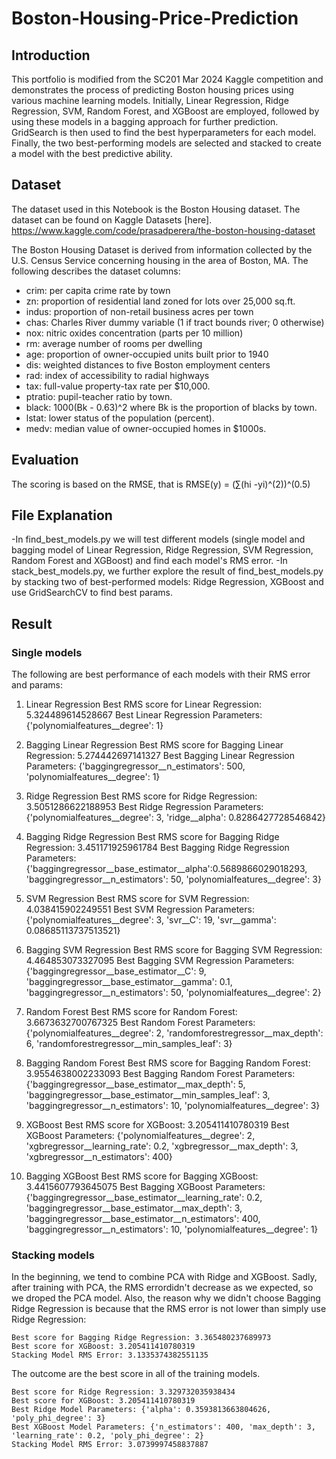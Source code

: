 # Boston-Housing-Price-Prediction

## Introduction

This portfolio is modified from the SC201 Mar 2024 Kaggle competition and demonstrates the process of predicting Boston housing prices using various machine learning models. Initially, Linear Regression, Ridge Regression, SVM, Random Forest, and XGBoost are employed, followed by using these models in a bagging approach for further prediction. GridSearch is then used to find the best hyperparameters for each model. Finally, the two best-performing models are selected and stacked to create a model with the best predictive ability.

## Dataset

The dataset used in this Notebook is the Boston Housing dataset. The dataset can be found on Kaggle Datasets [here].
https://www.kaggle.com/code/prasadperera/the-boston-housing-dataset

The Boston Housing Dataset is derived from information collected by the U.S. Census Service concerning housing in the area of Boston, MA. The following describes the dataset columns:

- crim: per capita crime rate by town
- zn: proportion of residential land zoned for lots over 25,000 sq.ft.
- indus: proportion of non-retail business acres per town
- chas: Charles River dummy variable (1 if tract bounds river; 0 otherwise)
- nox: nitric oxides concentration (parts per 10 million)
- rm: average number of rooms per dwelling
- age: proportion of owner-occupied units built prior to 1940
- dis: weighted distances to five Boston employment centers
- rad: index of accessibility to radial highways
- tax: full-value property-tax rate per \$10,000.
- ptratio: pupil-teacher ratio by town.
- black: 1000(Bk - 0.63)^2 where Bk is the proportion of blacks by town.
- lstat: lower status of the population (percent).
- medv: median value of owner-occupied homes in \$1000s.


## Evaluation
The scoring is based on the RMSE, that is RMSE(y) = (∑(hi -yi)^(2))^(0.5)

## File Explanation
-In find_best_models.py we will test different models (single model and bagging model of Linear Regression, Ridge Regression, SVM Regression, Random Forest and XGBoost) and find each model's RMS error.
-In stack_best_models.py, we further explore the result of find_best_models.py by stacking two of best-performed models: Ridge Regression, XGBoost and use GridSearchCV to find best params.

## Result

### Single models
The following are best performance of each models with their RMS error and params:
1. Linear Regression
	 Best RMS score for Linear Regression: 5.324489614528667
	 Best Linear Regression Parameters: {'polynomialfeatures__degree': 1}
2. Bagging Linear Regression
	 Best RMS score for Bagging Linear Regression: 5.274442697141327
	 Best Bagging Linear Regression Parameters: {'baggingregressor__n_estimators': 500,
                                                'polynomialfeatures__degree': 1}
3. Ridge Regression
	 Best RMS score for Ridge Regression: 3.5051286622188953
	 Best Ridge Regression Parameters: {'polynomialfeatures__degree': 3,
                                      'ridge__alpha': 0.8286427728546842}
4. Bagging Ridge Regression
	 Best RMS score for Bagging Ridge Regression: 3.451171925961784
	 Best Bagging Ridge Regression Parameters:
                                      {'baggingregressor__base_estimator__alpha':0.5689866029018293,
                                       'baggingregressor__n_estimators': 50,
                                       'polynomialfeatures__degree': 3}
5. SVM Regression
	 Best RMS score for SVM Regression: 4.038415902249551
	 Best SVM Regression Parameters: {'polynomialfeatures__degree': 3,
                                    'svr__C': 19,
                                    'svr__gamma': 0.08685113737513521}
6. Bagging SVM Regression
	 Best RMS score for Bagging SVM Regression: 4.464853073327095
	 Best Bagging SVM Regression Parameters: {'baggingregressor__base_estimator__C': 9,
		                                        'baggingregressor__base_estimator__gamma': 0.1,
                                            'baggingregressor__n_estimators': 50,
                                            'polynomialfeatures__degree': 2}
7. Random Forest
	 Best RMS score for Random Forest: 3.6673632700767325
	 Best Random Forest Parameters: {'polynomialfeatures__degree': 2,
                                   'randomforestregressor__max_depth': 6,
		                               'randomforestregressor__min_samples_leaf': 3}
8. Bagging Random Forest
	 Best RMS score for Bagging Random Forest: 3.9554638002233093
	 Best Bagging Random Forest Parameters: {'baggingregressor__base_estimator__max_depth': 5,
		                                       'baggingregressor__base_estimator__min_samples_leaf': 3,
                                           'baggingregressor__n_estimators': 10,
		                                       'polynomialfeatures__degree': 3}
9. XGBoost
	Best RMS score for XGBoost: 3.205411410780319
	Best XGBoost Parameters: {'polynomialfeatures__degree': 2, 'xgbregressor__learning_rate': 0.2,
	'xgbregressor__max_depth': 3, 'xgbregressor__n_estimators': 400}

10. Bagging XGBoost
	Best RMS score for Bagging XGBoost: 3.4415607793645075
	Best Bagging XGBoost Parameters: {'baggingregressor__base_estimator__learning_rate': 0.2,
					  'baggingregressor__base_estimator__max_depth': 3,
			 		  'baggingregressor__base_estimator__n_estimators': 400,
					  'baggingregressor__n_estimators': 10,
			      		  'polynomialfeatures__degree': 1}
### Stacking models

In the beginning, we tend to combine PCA with Ridge and XGBoost. Sadly, after training with PCA, the RMS errordidn't decrease as we expected, so we droped the PCA model.
Also, the reason why we didn't choose Bagging Ridge Regression is because that the RMS error is not lower than simply use Ridge Regression:
   
    Best score for Bagging Ridge Regression: 3.365480237689973
    Best score for XGBoost: 3.205411410780319
    Stacking Model RMS Error: 3.1335374382551135
    
The outcome are the best score in all of the training models.
    
    Best score for Ridge Regression: 3.329732035938434
    Best score for XGBoost: 3.205411410780319
    Best Ridge Model Parameters: {'alpha': 0.3593813663804626, 'poly_phi_degree': 3}
    Best XGBoost Model Parameters: {'n_estimators': 400, 'max_depth': 3, 'learning_rate': 0.2, 'poly_phi_degree': 2}
    Stacking Model RMS Error: 3.0739997458837887
